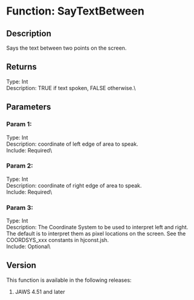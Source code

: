 # Function: SayTextBetween

## Description

Says the text between two points on the screen.

## Returns

Type: Int\
Description: TRUE if text spoken, FALSE otherwise.\

## Parameters

### Param 1:

Type: Int\
Description: coordinate of left edge of area to speak.\
Include: Required\

### Param 2:

Type: Int\
Description: coordinate of right edge of area to speak.\
Include: Required\

### Param 3:

Type: Int\
Description: The Coordinate System to be used to interpret left and
right. The default is to interpret them as pixel locations on the
screen. See the COORDSYS_xxx constants in hjconst.jsh.\
Include: Optional\

## Version

This function is available in the following releases:

1.  JAWS 4.51 and later
